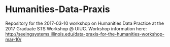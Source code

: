 # Humanities-Data-Praxis
Repository for the 2017-03-10 workshop on Humanities Data Practice at the 2017 Graduate STS Workshop @ UIUC.  Workshop information here: http://seeingsystems.illinois.edu/data-praxis-for-the-humanities-workshop-mar-10/
